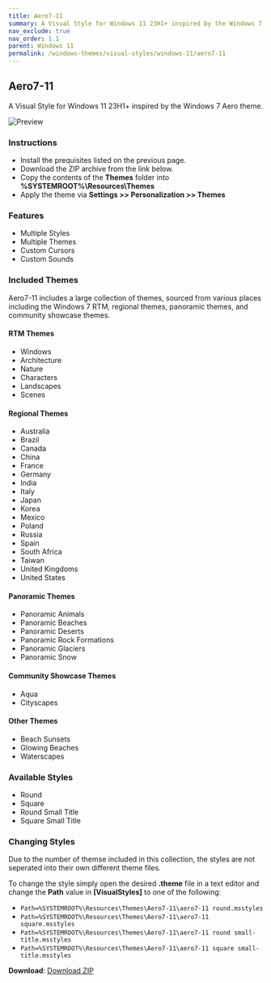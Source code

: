 ```yaml
---
title: Aero7-11
summary: A Visual Style for Windows 11 23H1+ inspired by the Windows 7 Aero theme.
nav_exclude: true
nav_order: 1.1
parent: Windows 11
permalink: /windows-themes/visual-styles/windows-11/aero7-11
---
```


## Aero7-11
A Visual Style for Windows 11 23H1+ inspired by the Windows 7 Aero theme.

<img align="center" src="https://gitlab.com/the-back-room/visual-styles/windows-11/sfw/aero7-11/-/raw/main/Extras/Preview.bmp" alt="Preview" />

### Instructions

- Install the prequisites listed on the previous page.
- Download the ZIP archive from the link below.
- Copy the contents of the **Themes** folder into **%SYSTEMROOT%\Resources\Themes**
- Apply the theme via **Settings >> Personalization >> Themes**

### Features

- Multiple Styles
- Multiple Themes
- Custom Cursors
- Custom Sounds

### Included Themes
Aero7-11 includes a large collection of themes, sourced from various places including the Windows 7 RTM, regional themes, panoramic themes, and community showcase themes.

#### RTM Themes

- Windows
- Architecture
- Nature
- Characters
- Landscapes
- Scenes

#### Regional Themes

- Australia
- Brazil
- Canada
- China
- France
- Germany
- India
- Italy
- Japan
- Korea
- Mexico
- Poland
- Russia
- Spain
- South Africa
- Taiwan
- United Kingdoms
- United States

#### Panoramic Themes

- Panoramic Animals
- Panoramic Beaches
- Panoramic Deserts
- Panoramic Rock Formations
- Panoramic Glaciers
- Panoramic Snow

#### Community Showcase Themes

- Aqua
- Cityscapes

#### Other Themes

- Beach Sunsets
- Glowing Beaches
- Waterscapes

### Available Styles

- Round
- Square
- Round Small Title
- Square Small Title

### Changing Styles
Due to the number of themse included in this collection, the styles are not seperated into their own different theme files.

To change the style simply open the desired **.theme** file in a text editor and change the **Path** value in **[VisualStyles]** to one of the following:

- `Path=%SYSTEMROOT%\Resources\Themes\Aero7-11\aero7-11 round.msstyles`
- `Path=%SYSTEMROOT%\Resources\Themes\Aero7-11\aero7-11 square.msstyles`
- `Path=%SYSTEMROOT%\Resources\Themes\Aero7-11\aero7-11 round small-title.msstyles`
- `Path=%SYSTEMROOT%\Resources\Themes\Aero7-11\aero7-11 square small-title.msstyles`

**Download**: [Download ZIP](https://gitlab.com/the-back-room/visual-styles/windows-11/sfw/aero7-11/-/archive/main/aero7-11-main.zip)